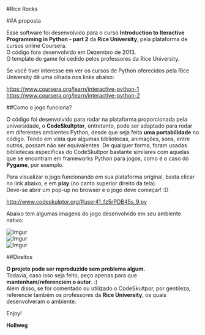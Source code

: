 #Rice Rocks

##A proposta

Esse software foi desenvolvido para o curso **Introduction to Iteractive Programming in Python - part 2** da **Rice University**, pela plataforma de cursos online Coursera. </br>
O código fora desenvolvido em Dezembro de 2013. </br>
O template do game foi cedido pelos professores da Rice University. 

Se você tiver interesse em ver os cursos de Python oferecidos pela Rice University dê uma olhada nos links abaixo: 

https://www.coursera.org/learn/interactive-python-1</br>
https://www.coursera.org/learn/interactive-python-2</br>

##Como o jogo funciona?

O código foi desenvolvido para rodar na plataforma proporcionada pela universidade, o **CodeSkultptor**, entretanto, pode ser adaptado para rodar em diferentes ambientes Python, desde que seja feita **uma portabilidade** no código. Tendo em vista que algumas bibliotecas, animações, sons, entre outros, possam não ser equivalentes.
De qualquer forma, foram usadas bibliotecas específicas do CodeSkultpor bastante similares com aquelas que se encontram em frameworks Python para jogos, como é o caso do **Pygame**, por exemplo.

Para visualizar o jogo funcionando em sua plataforma original, basta clicar no link abaixo, e em **play** (no canto superior direito da tela). </br>
Deve-se abrir um pop-up no browser e o jogo deve começar! :D 

http://www.codeskulptor.org/#user41_fz5rPDB45s_9.py

Abaixo tem algumas imagens do jogo desenvolvido em seu ambiente nativo:

![Imgur](http://i.imgur.com/pocnKEM.png)</br>
![Imgur](http://i.imgur.com/gohKVJc.png)</br>
![Imgur](http://i.imgur.com/P9JExyu.png)</br>

##Direitos

**O projeto pode ser reproduzido sem problema algum.** </br>
Todavia, caso isso seja feito, peço apenas para que **mantenham/referenciem o autor**. :) </br>
Além disso, se for comentado ou utilizado o CodeSkultpor, por gentileza, referencie também os professores da **Rice University**, os quais desenvolveram o ambiente.


Enjoy!

**Hollweg**

